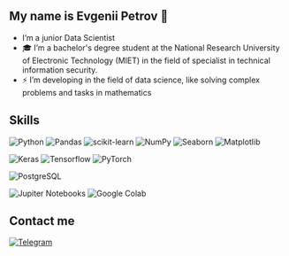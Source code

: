 ## My name is Evgenii Petrov  👋

-  I’m a junior Data Scientist
- 🎓 I’m a bachelor's degree student at the National Research University of Electronic Technology (MIET) in the field of specialist in technical information security.
- ⚡ I’m  developing in the field of data science, like solving complex problems and tasks in mathematics

## Skills

![Python](https://img.shields.io/badge/Python-FDD43B?style=for-the-badge&logo=python&logoColor=blue)
![Pandas](https://img.shields.io/badge/Pandas-1ACD72?style=for-the-badge&logo=pandas&logoColor=white)
![scikit-learn](https://img.shields.io/badge/scikit_learn-F8131E?style=for-the-badge&logo=scikit-learn&logoColor=white)
![NumPy](https://img.shields.io/badge/Numpy-555BB4?style=for-the-badge&logo=numpy&logoColor=white)
![Seaborn](https://img.shields.io/badge/Seaborn-630AB1?style=for-the-badge&logo=seaborn&logoColor=white)
![Matplotlib](https://img.shields.io/badge/Matplotlib-320FF2?style=for-the-badge&logo=matplotlib&logoColor=white)

![Keras](https://img.shields.io/badge/Keras-FF1111?style=for-the-badge&logo=keras&logoColor=white)
![Tensorflow](https://img.shields.io/badge/Tensorflow-3333DD?style=for-the-badge&logo=tensorflow&logoColor=white)
![PyTorch](https://img.shields.io/badge/PyTorch-E3414D?style=for-the-badge&logo=pytorch&logoColor=white)

![PostgreSQL](https://img.shields.io/badge/PostgreSQL-AAABBB?style=for-the-badge&logo=postgresql&logoColor=white)

![Jupiter Notebooks](https://img.shields.io/badge/Jupyter-F37626.svg?&style=for-the-badge&logo=Jupyter&logoColor=white)
![Google Colab](https://img.shields.io/badge/Colab-F9AB00?style=for-the-badge&logo=googlecolab&color=525252)

## Contact me

[![Telegram](https://img.shields.io/badge/Telegram-2CA5E0?style=for-the-badge&logo=telegram&logoColor=white)](https://t.me/djekosss)
